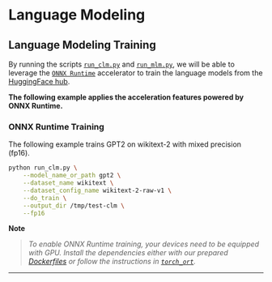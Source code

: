 <!---
Copyright 2022 The HuggingFace Team. All rights reserved.
Licensed under the Apache License, Version 2.0 (the "License");
you may not use this file except in compliance with the License.
You may obtain a copy of the License at
    http://www.apache.org/licenses/LICENSE-2.0
Unless required by applicable law or agreed to in writing, software
distributed under the License is distributed on an "AS IS" BASIS,
WITHOUT WARRANTIES OR CONDITIONS OF ANY KIND, either express or implied.
See the License for the specific language governing permissions and
limitations under the License.
-->

# Language Modeling

## Language Modeling Training

By running the scripts [`run_clm.py`](https://github.com/huggingface/optimum/blob/main/examples/onnxruntime/training/language-modeling/run_clm.py)
and [`run_mlm.py`](https://github.com/huggingface/optimum/blob/main/examples/onnxruntime/training/language-modeling/run_mlm.py),
we will be able to leverage the [`ONNX Runtime`](https://github.com/microsoft/onnxruntime) accelerator to train the language models from the 
[HuggingFace hub](https://huggingface.co/models).


__The following example applies the acceleration features powered by ONNX Runtime.__


### ONNX Runtime Training

The following example trains GPT2 on wikitext-2 with mixed precision (fp16).

```bash
python run_clm.py \
    --model_name_or_path gpt2 \
    --dataset_name wikitext \
    --dataset_config_name wikitext-2-raw-v1 \
    --do_train \
    --output_dir /tmp/test-clm \
    --fp16 
```

__Note__
> *To enable ONNX Runtime training, your devices need to be equipped with GPU. Install the dependencies either with our prepared*
*[Dockerfiles](https://github.com/huggingface/optimum/blob/main/examples/onnxruntime/training/docker/) or follow the instructions* 
*in [`torch_ort`](https://github.com/pytorch/ort/blob/main/torch_ort/docker/README.md).*
---
